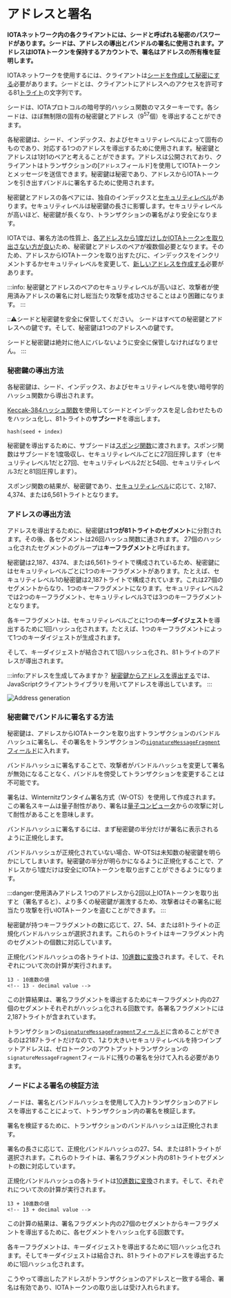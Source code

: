 # アドレスと署名
<!-- # Addresses and signatures -->

**IOTAネットワーク内の各クライアントには、シードと呼ばれる秘密のパスワードがあります。シードは、アドレスの導出とバンドルの署名に使用されます。アドレスはIOTAトークンを保持するアカウントで、署名はアドレスの所有権を証明します。**
<!-- **Each client in an IOTA network has a secret password called a seed, which is used to derive addresses and to sign bundles. Addresses are the accounts that hold IOTA tokens and signatures prove ownership of an address.** -->

IOTAネットワークを使用するには、クライアントは[シードを作成して秘密にする](root://getting-started/0.1/tutorials/get-started.md)必要があります。シードとは、クライアントにアドレスへのアクセスを許可する81[トライト](../references/tryte-alphabet.md)の文字列です。
<!-- To use an IOTA network, clients must [create a seed and keep it private](root://getting-started/0.1/tutorials/get-started.md). A seed is a string of 81 [trytes](../references/tryte-alphabet.md) that gives a client access to addresses. -->

シードは、IOTAプロトコルの暗号学的ハッシュ関数のマスターキーです。各シードは、ほぼ無制限の固有の秘密鍵とアドレス（9<sup>57</sup>個）を導出することができます。
<!-- Seeds are the master keys to the cryptographic hashing function in the IOTA protocol. Each seed can derive an almost unlimited number of unique private keys and addresses (9<sup>57</sup>). -->

各秘密鍵は、シード、インデックス、およびセキュリティレベルによって固有のものであり、対応する1つのアドレスを導出するために使用されます。秘密鍵とアドレスは1対1のペアと考えることができます。アドレスは公開されており、クライアントはトランザクションの[`アドレス`フィールド]を使用してIOTAトークンとメッセージを送信できます。秘密鍵は秘密であり、アドレスからIOTAトークンを引き出すバンドルに署名するために使用されます。
<!-- Each private key is unique to a seed, index, and security level, and can be used to derive one corresponding address. A private key and an address can be thought of as a pair. Addresses are public and clients can send IOTA tokens and messages to them using the [`address` field] of a transaction. A private key is private and is used to sign bundles that withdraw IOTA tokens from the address. -->

秘密鍵とアドレスの各ペアには、独自のインデックスと[セキュリティレベル](../references/security-levels.md)があります。セキュリティレベルは秘密鍵の長さに影響します。セキュリティレベルが高いほど、秘密鍵が長くなり、トランザクションの署名がより安全になります。
<!-- Each pair of private keys and addresses has its own index and [security level](../references/security-levels.md). The security level affects the length of the private key. The greater the security level, the longer the private key, and the more secure a transaction's signature. -->

IOTAでは、署名方法の性質上、[各アドレスから1度だけしかIOTAトークンを取り出さない方が良い](#address-reuse)ため、秘密鍵とアドレスのペアが複数個必要となります。そのため、アドレスからIOTAトークンを取り出すたびに、インデックスをインクリメントするかセキュリティレベルを変更して、[新しいアドレスを作成する](../how-to-guides/create-an-address.md)必要があります。
<!-- In IOTA, multiple pairs of private keys and addresses are needed because [each address can be withdrawn from (spent) only once](#address-reuse). So, each time you withdraw from an address, you must [create a new address](../how-to-guides/create-an-address.md) by either incrementing the index or changing the security level. -->

:::info:
秘密鍵とアドレスのペアのセキュリティレベルが高いほど、攻撃者が使用済みアドレスの署名に対し総当たり攻撃を成功させることはより困難になります。
:::
<!-- :::info: -->
<!-- The greater the security level of a private key and address pair, the more difficult it is for an attacker to brute force the signature of a spent address. -->
<!-- ::: -->

:::warning:シードと秘密鍵を安全に保管してください。
シードはすべての秘密鍵とアドレスへの鍵です。そして、秘密鍵は1つのアドレスへの鍵です。

シードと秘密鍵は絶対に他人にバレないように安全に保管しなければなりません。
:::
<!-- :::warning:Keep seeds and private keys secure -->
<!-- A seed is the key to all your private keys and addresses. And, a private key is the key to one address. -->
<!--  -->
<!-- You must keep your seeds and private keys secure. -->
<!-- ::: -->

### 秘密鍵の導出方法
<!-- ### How private keys are derived -->

各秘密鍵は、シード、インデックス、およびセキュリティレベルを使い暗号学的ハッシュ関数から導出されます。
<!-- Each private key is derived from a cryptographic hashing function that takes a seed, an index, and a security level. -->

[Keccak-384ハッシュ関数](https://keccak.team/keccak.html)を使用してシードとインデックスを足し合わせたものをハッシュ化し、81トライトの**サブシード**を導出します。
<!-- The seed and index are combined and hashed, using the [Keccak-384 hashing function](https://keccak.team/keccak.html) to derive an 81-tryte **subseed**: -->

    hash(seed + index)

秘密鍵を導出するために、サブシードは[スポンジ関数](https://en.wikipedia.org/wiki/Sponge_function)に渡されます。スポンジ関数はサブシードを1度吸収し、セキュリティレベルごとに27回圧搾します（セキュリティレベル1だと27回、セキュリティレベル2だと54回、セキュリティレベル3だと81回圧搾します）。
<!-- To derive a private key, the subseed is passed to a [cryptographic sponge function](https://en.wikipedia.org/wiki/Sponge_function), which absorbs it and squeezes it 27 times per security level. -->

スポンジ関数の結果が、秘密鍵であり、[セキュリティレベル](../references/security-levels.md)に応じて、2,187、4,374、または6,561トライトとなります。
<!-- The result of the sponge function is a private key that consists of 2,187, 4,374, or 6,561 trytes, depending on the [security level](../references/security-levels.md). -->

### アドレスの導出方法
<!-- ### How addresses are derived -->

アドレスを導出するために、秘密鍵は**1つが81トライトのセグメント**に分割されます。その後、各セグメントは26回ハッシュ関数に通されます。 27個のハッシュ化されたセグメントのグループは**キーフラグメント**と呼ばれます。
<!-- To derive an address, the private key is split into **81-tryte segments**. Then, each segment is hashed 26 times. A group of 27 hashed segments is called a **key fragment**. -->

秘密鍵は2,187、4374、または6,561トライトで構成されているため、秘密鍵にはセキュリティレベルごとに1つのキーフラグメントがあります。たとえば、セキュリティレベル1の秘密鍵は2,187トライトで構成されています。これは27個のセグメントからなり、1つのキーフラグメントになります。セキュリティレベル2では2つのキーフラグメント、セキュリティレベル3では3つのキーフラグメントとなります。
<!-- Because a private key consists of 2,187, 4,374, or 6,561 trytes, a private key has one key fragments for each security level. For example, a private key with security level 1 consists of 2,187 trytes, which is 27 segments, which results in one key fragment. -->

各キーフラグメントは、セキュリティレベルごとに1つの**キーダイジェスト**を導出するために1回ハッシュ化されます。たとえば、1つのキーフラグメントによって1つのキーダイジェストが生成されます。
<!-- Each key fragment is hashed once to derive one **key digest** for each security level. For example, one key fragment results in one key digest. -->

そして、キーダイジェストが結合されて1回ハッシュ化され、81トライトのアドレスが導出されます。
<!-- Then, the key digests are combined and hashed once to derive an 81-tryte address. -->

:::info:アドレスを生成してみますか？
[秘密鍵からアドレスを導出する](../how-to-guides/derive-addresses-from-private-keys.md)では、JavaScriptクライアントライブラリを用いてアドレスを導出しています。
:::
<!-- :::info:Want to try this out? -->
<!-- Use the JavaScript client library to [derive addresses from private keys](../how-to-guides/derive-addresses-from-private-keys.md). -->
<!-- ::: -->

![Address generation](../images/address-generation.png)

### 秘密鍵でバンドルに署名する方法
<!-- ### How private keys sign bundles -->

秘密鍵は、アドレスからIOTAトークンを取り出すトランザクションのバンドルハッシュに署名し、その署名をトランザクションの[`signatureMessageFragment`フィールド](../references/structure-of-a-transaction.md)に入れます。
<!-- Private keys sign the bundle hash of the transaction that withdraws from the address and put that signature in the [`signatureMessageFragment` field](../references/structure-of-a-transaction.md) of the transaction. -->

バンドルハッシュに署名することで、攻撃者がバンドルハッシュを変更して署名が無効になることなく、バンドルを傍受してトランザクションを変更することは不可能です。
<!-- By signing the bundle hash, it's impossible for attackers to intercept a bundle and change any transaction without changing the bundle hash and invalidating the signature. -->

署名は、Winternitzワンタイム署名方式（W-OTS）を使用して作成されます。この署名スキームは量子耐性があり、署名は[量子コンピュータ](https://en.wikipedia.org/wiki/Quantum_computing)からの攻撃に対して耐性があることを意味します。
<!-- Signatures are created using the Winternitz one-time signature scheme (W-OTS). This signature scheme is quantum resistant, meaning that signatures are resistant to attacks from [quantum computers](https://en.wikipedia.org/wiki/Quantum_computing). -->

バンドルハッシュに署名するには、まず秘密鍵の半分だけが署名に表示されるように正規化します。
<!-- To sign a bundle hash, first it's normalized to make sure that only half of the private key is revealed in the signature. -->

バンドルハッシュが正規化されていない場合、W-OTSは未知数の秘密鍵を明らかにしてしまいます。秘密鍵の半分が明らかになるように正規化することで、アドレスから1度だけは安全にIOTAトークンを取り出すことができるようになります。
<!-- If the bundle hash weren't normalized, the W-OTS would reveal an unknown amount of the private key. By revealing half of the private key, an address can safely be withdrawn from once. -->
<a id="address-reuse"></a>

:::danger:使用済みアドレス
1つのアドレスから2回以上IOTAトークンを取り出すと（署名すると）、より多くの秘密鍵が漏洩するため、攻撃者はその署名に総当たり攻撃を行いIOTAトークンを盗むことができます。
:::
<!-- :::danger:Spent addresses -->
<!-- If an address is withdrawn from (spent) more than once, more of the private key is revealed, so an attacker could brute force its signature and steal the IOTA tokens. -->
<!-- ::: -->

秘密鍵が持つキーフラグメントの数に応じて、27、54、または81トライトの正規化バンドルハッシュが選択されます。これらのトライトはキーフラグメント内のセグメントの個数に対応しています。
<!-- Depending on the number of key fragments that a private key has, 27, 54, or 81 trytes of the normalized bundle hash are selected. These trytes correspond to the number of segments in a key fragment. -->

正規化バンドルハッシュの各トライトは、[10進数に変換](../references/tryte-alphabet.md)されます。そして、それぞれについて次の計算が実行されます。
<!-- The selected trytes of the normalized bundle hash are [converted to their decimal values](../references/tryte-alphabet.md). Then, the following calculation is performed on each of them: -->

    13 - 10進数の値
    <!-- 13 - decimal value -->

この計算結果は、署名フラグメントを導出するためにキーフラグメント内の27個のセグメントそれぞれがハッシュ化される回数です。各署名フラグメントには2,187トライトが含まれています。
<!-- The result of this calculation is the number of times that each of the 27 segments in the key fragment must be hashed to derive the signature fragment. Each signature fragment contains 2,187 trytes. -->

トランザクションの[`signatureMessageFragment`フィールド](../references/structure-of-a-transaction.md)に含めることができるのは2187トライトだけなので、1より大きいセキュリティレベルを持つインプットアドレスは、ゼロトークンのアウトプットトランザクションの`signatureMessageFragment`フィールドに残りの署名を分けて入れる必要があります。
<!-- Because a transaction's [`signatureMessageFragment` field](../references/structure-of-a-transaction.md) can contain only 2187 trytes, any input address with a security level greater than 1 must fragment the rest of the signature over zero-value output transactions. -->

### ノードによる署名の検証方法
<!-- ### How nodes verify signatures -->

ノードは、署名とバンドルハッシュを使用して入力トランザクションのアドレスを導出することによって、トランザクション内の署名を検証します。
<!-- Nodes verify a signature in a transaction by using the signature and the bundle hash to find the address of the input transaction. -->

署名を検証するために、トランザクションのバンドルハッシュは正規化されます。
<!-- To verify a signature, the bundle hash of a transaction is normalized. -->

署名の長さに応じて、正規化バンドルハッシュの27、54、または81トライトが選択されます。これらのトライトは、署名フラグメント内の81トライトセグメントの数に対応しています。
<!-- Depending on the length of the signature, 27, 54, or 81 trytes of the normalized bundle hash are selected. These trytes correspond to the number of 81-tryte segments in a signature fragment. -->

正規化バンドルハッシュの各トライトは[10進数に変換](../references/tryte-alphabet.md)されます。そして、それぞれについて次の計算が実行されます。
<!-- The selected trytes of the normalized bundle hash are [converted to decimal values](../references/tryte-alphabet.md). Then, the following calculation is performed on each of them: -->

    13 + 10進数の値
    <!-- 13 + decimal value -->

この計算の結果は、署名フラグメント内の27個のセグメントからキーフラグメントを導出するために、各セグメントをハッシュ化する回数です。
<!-- The result of this calculation is the number of times that each of the 27 segments in the signature fragments must be hashed to derive the key fragments. -->

各キーフラグメントは、キーダイジェストを導出するために1回ハッシュ化されます。そしてキーダイジェストは結合され、81トライトのアドレスを導出するために1回ハッシュ化されます。
<!-- Each key fragment is hashed once to derive the **key digests**, which are combined and hashed once to derive an 81-tryte address. -->

こうやって導出したアドレスがトランザクションのアドレスと一致する場合、署名は有効であり、IOTAトークンの取り出しは受け入れられます。
<!-- If the address matches the one in the transaction, the signature is valid and the withdrawal is accepted. -->
